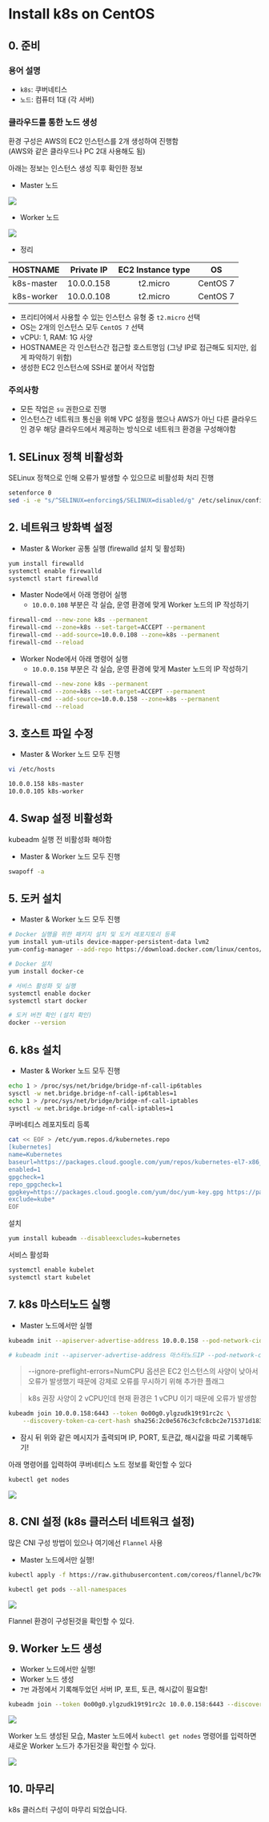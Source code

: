 # Install k8s on CentOS

## 0. 준비

### 용어 설명

- `k8s`: 쿠버네티스
- `노드`: 컴퓨터 1대 (각 서버)

### 클라우드를 통한 노드 생성

환경 구성은 AWS의 EC2 인스턴스를 2개 생성하여 진행함  
(AWS와 같은 클라우드나 PC 2대 사용해도 됨)

아래는 정보는 인스턴스 생성 직후 확인한 정보

- Master 노드

<img src="./20190725_CentOS_k8s_설치/20190725_k8s_ec2_master.png">

- Worker 노드

<img src="./20190725_CentOS_k8s_설치/20190725_k8s_ec2_worker.png">

- 정리

| HOSTNAME | Private IP | EC2 Instance type | OS |
|---|:---:|:---:|:---:|
| k8s-master | 10.0.0.158 | t2.micro | CentOS 7 |
| k8s-worker | 10.0.0.108 | t2.micro | CentOS 7 |

- 프리티어에서 사용할 수 있는 인스턴스 유형 중 `t2.micro` 선택
- OS는 2개의 인스턴스 모두 `CentOS 7` 선택
- vCPU: 1, RAM: 1G 사양
- HOSTNAME은 각 인스턴스간 접근할 호스트명임 (그냥 IP로 접근해도 되지만, 쉽게 파악하기 위함)
- 생성한 EC2 인스턴스에 SSH로 붙어서 작업함

### 주의사항

- 모든 작업은 `su` 권한으로 진행
- 인스턴스간 네트워크 통신을 위해 VPC 설정을 했으나 AWS가 아닌 다른 클라우드인 경우 해당 클라우드에서 제공하는 방식으로 네트워크 환경을 구성해야함

## 1. SELinux 정책 비활성화

SELinux 정책으로 인해 오류가 발생할 수 있으므로 비활성화 처리 진행

```bash
setenforce 0
sed -i -e "s/^SELINUX=enforcing$/SELINUX=disabled/g" /etc/selinux/config
```

## 2. 네트워크 방화벽 설정

- Master & Worker 공통 실행 (firewalld 설치 및 활성화)

```bash
yum install firewalld
systemctl enable firewalld
systemctl start firewalld
```

- Master Node에서 아래 명령어 실행
  - `10.0.0.108` 부분은 각 실습, 운영 환경에 맞게 Worker 노드의 IP 작성하기

```bash
firewall-cmd --new-zone k8s --permanent
firewall-cmd --zone=k8s --set-target=ACCEPT --permanent
firewall-cmd --add-source=10.0.0.108 --zone=k8s --permanent
firewall-cmd --reload
```

- Worker Node에서 아래 명령어 실행
  - `10.0.0.158` 부분은 각 실습, 운영 환경에 맞게 Master 노드의 IP 작성하기

```bash
firewall-cmd --new-zone k8s --permanent
firewall-cmd --zone=k8s --set-target=ACCEPT --permanent
firewall-cmd --add-source=10.0.0.158 --zone=k8s --permanent
firewall-cmd --reload
```

## 3. 호스트 파일 수정

- Master & Worker 노드 모두 진행

```bash
vi /etc/hosts

10.0.0.158 k8s-master
10.0.0.105 k8s-worker
```

## 4. Swap 설정 비활성화

kubeadm 실행 전 비활성화 해야함
- Master & Worker 노드 모두 진행

```bash
swapoff -a
```

## 5. 도커 설치

- Master & Worker 노드 모두 진행

```bash
# Docker 실행을 위한 패키지 설치 및 도커 레포지토리 등록
yum install yum-utils device-mapper-persistent-data lvm2
yum-config-manager --add-repo https://download.docker.com/linux/centos/docker-ce.repo

# Docker 설치
yum install docker-ce

# 서비스 활성화 및 실행
systemctl enable docker
systemctl start docker

# 도커 버전 확인 (설치 확인)
docker --version
```

## 6. k8s 설치

- Master & Worker 노드 모두 진행

```bash
echo 1 > /proc/sys/net/bridge/bridge-nf-call-ip6tables
sysctl -w net.bridge.bridge-nf-call-ip6tables=1
echo 1 > /proc/sys/net/bridge/bridge-nf-call-iptables
sysctl -w net.bridge.bridge-nf-call-iptables=1
```

쿠버네티스 레포지토리 등록

```bash
cat << EOF > /etc/yum.repos.d/kubernetes.repo
[kubernetes]
name=Kubernetes
baseurl=https://packages.cloud.google.com/yum/repos/kubernetes-el7-x86_64
enabled=1
gpgcheck=1
repo_gpgcheck=1
gpgkey=https://packages.cloud.google.com/yum/doc/yum-key.gpg https://packages.cloud.google.com/yum/doc/rpm-package-key.gpg
exclude=kube*
EOF
```

설치

```bash
yum install kubeadm --disableexcludes=kubernetes
```

서비스 활성화

```bash
systemctl enable kubelet
systemctl start kubelet
```

## 7. k8s 마스터노드 실행

- Master 노드에서만 실행

```bash
kubeadm init --apiserver-advertise-address 10.0.0.158 --pod-network-cidr 10.0.0.0/24 --ignore-preflight-errors=NumCPU

# kubeadm init --apiserver-advertise-address 마스터노드IP --pod-network-cidr IP대역/서브넷마스크
```

> --ignore-preflight-errors=NumCPU 옵션은 EC2 인스턴스의 사양이 낮아서 오류가 발생했기 때문에 강제로 오류를 무시하기 위해 추가한 플래그

> k8s 권장 사양이 2 vCPU인데 현재 환경은 1 vCPU 이기 때문에 오류가 발생함

```bash
kubeadm join 10.0.0.158:6443 --token 0o00g0.ylgzudk19t91rc2c \
    --discovery-token-ca-cert-hash sha256:2c0e5676c3cfc8cbc2e715371d183669c49d58316f3a91cf155aba5eb5a9e56f
```

- 잠시 뒤 위와 같은 메시지가 출력되며 IP, PORT, 토큰값, 해시값을 따로 기록해두기!

아래 명령어를 입력하여 쿠버네티스 노드 정보를 확인할 수 있다

```bash
kubectl get nodes
```

<img src="./20190725_CentOS_k8s_설치/20190725_k8s_node_status.png">

## 8. CNI 설정 (k8s 클러스터 네트워크 설정)

많은 CNI 구성 방법이 있으나 여기에선 `Flannel` 사용

- Master 노드에서만 실행!

```bash
kubectl apply -f https://raw.githubusercontent.com/coreos/flannel/bc79dd1505b0c8681ece4de4c0d86c5cd2643275/Documentation/kube-flannel.yml

kubectl get pods --all-namespaces
```

<img src="./20190725_CentOS_k8s_설치/20190725_k8s_cni.png">

Flannel 환경이 구성된것을 확인할 수 있다.

## 9. Worker 노드 생성

- Worker 노드에서만 실행!
- Worker 노드 생성
- `7번` 과정에서 기록해두었던 서버 IP, 포트, 토큰, 해시값이 필요함!

```bash
kubeadm join --token 0o00g0.ylgzudk19t91rc2c 10.0.0.158:6443 --discovery-token-ca-cert-hash sha256:2c0e5676c3cfc8cbc2e715371d183669c49d58316f3a91cf155aba5eb5a9e56f
```

<img src="./20190725_CentOS_k8s_설치/20190725_k8s_worker_node.png">

Worker 노드 생성된 모습, Master 노드에서 `kubectl get nodes` 명령어를 입력하면 새로운 Worker 노드가 추가된것을 확인할 수 있다.

<img src="./20190725_CentOS_k8s_설치/20190725_k8s_worker_added.png">

## 10. 마무리

k8s 클러스터 구성이 마무리 되었습니다.  
